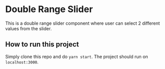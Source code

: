 # Double Range Slider

This is a double range slider component where user can select 2 different values from the slider.

## How to run this project

Simply clone this repo and do `yarn start`. The project should run on `localhost:3000`.
